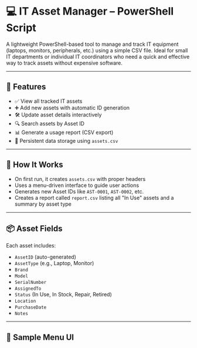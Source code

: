 # 💻 IT Asset Manager – PowerShell Script

A lightweight PowerShell-based tool to manage and track IT equipment (laptops, monitors, peripherals, etc.) using a simple CSV file. Ideal for small IT departments or individual IT coordinators who need a quick and effective way to track assets without expensive software.

---

## 🚀 Features

- ✅ View all tracked IT assets
- ➕ Add new assets with automatic ID generation
- 🛠️ Update asset details interactively
- 🔍 Search assets by Asset ID
- 📊 Generate a usage report (CSV export)
- 💾 Persistent data storage using `assets.csv`

---

## 📁 How It Works

- On first run, it creates `assets.csv` with proper headers
- Uses a menu-driven interface to guide user actions
- Generates new Asset IDs like `AST-0001`, `AST-0002`, etc.
- Creates a report called `report.csv` listing all "In Use" assets and a summary by asset type

---

## 📦 Asset Fields

Each asset includes:

- `AssetID` (auto-generated)
- `AssetType` (e.g., Laptop, Monitor)
- `Brand`
- `Model`
- `SerialNumber`
- `AssignedTo`
- `Status` (In Use, In Stock, Repair, Retired)
- `Location`
- `PurchaseDate`
- `Notes`

---

## 📌 Sample Menu UI
